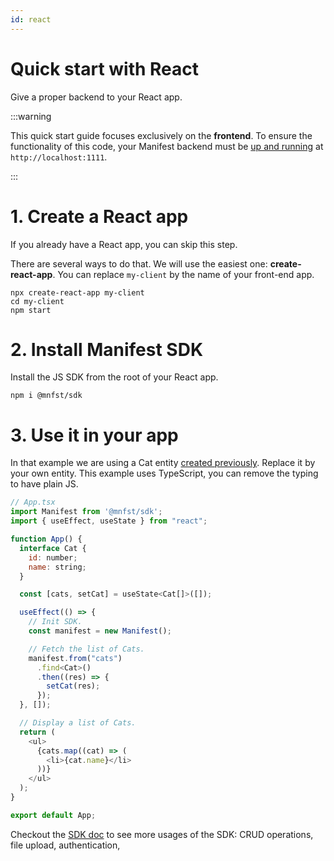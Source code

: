 ```yaml
---
id: react
---
```


# Quick start with React

Give a proper backend to your React app.

:::warning

This quick start guide focuses exclusively on the **frontend**. To ensure the functionality of this code, your Manifest backend must be [up and running](install.md) at `http://localhost:1111`.

:::

# 1. Create a React app

If you already have a React app, you can skip this step.

There are several ways to do that. We will use the easiest one: **create-react-app**. You can replace `my-client` by the name of your front-end app.

```
npx create-react-app my-client
cd my-client
npm start
```

# 2. Install Manifest SDK

Install the JS SDK from the root of your React app.

```
npm i @mnfst/sdk
```

# 3. Use it in your app

In that example we are using a Cat entity [created previously](entities.md). Replace it by your own entity. This example uses TypeScript, you can remove the typing to have plain JS.

```js
// App.tsx
import Manifest from '@mnfst/sdk';
import { useEffect, useState } from "react";

function App() {
  interface Cat {
    id: number;
    name: string;
  }

  const [cats, setCat] = useState<Cat[]>([]);

  useEffect(() => {
    // Init SDK.
    const manifest = new Manifest();

    // Fetch the list of Cats.
    manifest.from("cats")
      .find<Cat>()
      .then((res) => {
        setCat(res);
      });
  }, []);

  // Display a list of Cats.
  return (
    <ul>
      {cats.map((cat) => (
        <li>{cat.name}</li>
      ))}
    </ul>
  );
}

export default App;
```

Checkout the [SDK doc](javascript-sdk.md) to see more usages of the SDK: CRUD operations, file upload, authentication,
